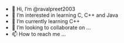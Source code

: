 - 👋 Hi, I’m @ravalpreet2003
- 👀 I’m interested in learning C, C++ and Java
- 🌱 I’m currently learning C++
- 💞️ I’m looking to collaborate on ...
- 📫 How to reach me ...

<!---
ravalpreet2003/ravalpreet2003 is a ✨ special ✨ repository because its `README.md` (this file) appears on your GitHub profile.
You can click the Preview link to take a look at your changes.
--->
